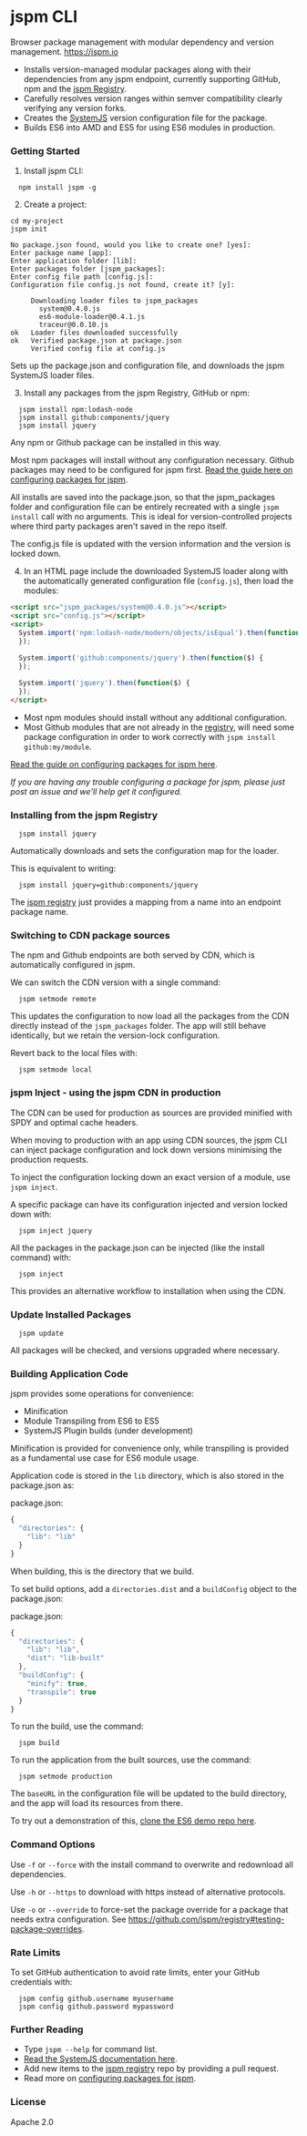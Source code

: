 jspm CLI
===

Browser package management with modular dependency and version management.
https://jspm.io

* Installs version-managed modular packages along with their dependencies from any jspm endpoint, currently supporting GitHub, npm and the [jspm Registry](https://github.com/jspm/registry).
* Carefully resolves version ranges within semver compatibility clearly verifying any version forks.
* Creates the [SystemJS](https://github.com/systemjs/systemjs) version configuration file for the package.
* Builds ES6 into AMD and ES5 for using ES6 modules in production.

### Getting Started

1. Install jspm CLI:

```
  npm install jspm -g
```

2. Create a project:

```
cd my-project
jspm init
  
No package.json found, would you like to create one? [yes]: 
Enter package name [app]: 
Enter application folder [lib]: 
Enter packages folder [jspm_packages]: 
Enter config file path [config.js]: 
Configuration file config.js not found, create it? [y]: 

     Downloading loader files to jspm_packages
       system@0.4.0.js
       es6-module-loader@0.4.1.js
       traceur@0.0.10.js
ok   Loader files downloaded successfully
ok   Verified package.json at package.json
     Verified config file at config.js
```

Sets up the package.json and configuration file, and downloads the jspm SystemJS loader files.

3. Install any packages from the jspm Registry, GitHub or npm:

```
  jspm install npm:lodash-node
  jspm install github:components/jquery
  jspm install jquery
```

Any npm or Github package can be installed in this way.

Most npm packages will install without any configuration necessary. Github packages may need to be configured for jspm first. [Read the guide here on configuring packages for jspm](https://github.com/jspm/registry/wiki/Configuring-Packages-for-jspm).

All installs are saved into the package.json, so that the jspm_packages folder and configuration file can be entirely recreated with a single `jspm install` call with no arguments. This is ideal for version-controlled projects where third party packages aren't saved in the repo itself.

The config.js file is updated with the version information and the version is locked down.

4. In an HTML page include the downloaded SystemJS loader along with the automatically generated configuration file (`config.js`), then load the modules:

```html
<script src="jspm_packages/system@0.4.0.js"></script>
<script src="config.js"></script>
<script>
  System.import('npm:lodash-node/modern/objects/isEqual').then(function(isEqual) {
  });
  
  System.import('github:components/jquery').then(function($) {
  });

  System.import('jquery').then(function($) {
  });
</script>
```

* Most npm modules should install without any additional configuration.
* Most Github modules that are not already in the [registry](https://github.com/jspm/registry), will need some package configuration in order to work correctly with `jspm install github:my/module`.

[Read the guide on configuring packages for jspm here](https://github.com/jspm/registry/wiki/Configuring-Packages-for-jspm).

_If you are having any trouble configuring a package for jspm, please just post an issue and we'll help get it configured._

### Installing from the jspm Registry

```
  jspm install jquery
```

Automatically downloads and sets the configuration map for the loader.

This is equivalent to writing:

```
  jspm install jquery=github:components/jquery
```

The [jspm registry](https://github.com/jspm/registry) just provides a mapping from a name into an endpoint package name.

### Switching to CDN package sources

The npm and Github endpoints are both served by CDN, which is automatically configured in jspm.

We can switch the CDN version with a single command:

```
  jspm setmode remote
```

This updates the configuration to now load all the packages from the CDN directly instead of the `jspm_packages` folder. The app will still behave identically, but we retain the version-lock configuration.

Revert back to the local files with:

```
  jspm setmode local
```

### jspm Inject - using the jspm CDN in production

The CDN can be used for production as sources are provided minified with SPDY and optimal cache headers.

When moving to production with an app using CDN sources, the jspm CLI can inject package configuration and lock down versions minimising the production requests.

To inject the configuration locking down an exact version of a module, use `jspm inject`.

A specific package can have its configuration injected and version locked down with:

```
  jspm inject jquery 
```

All the packages in the package.json can be injected (like the install command) with:

```
  jspm inject
```

This provides an alternative workflow to installation when using the CDN.

### Update Installed Packages

```
  jspm update
```

All packages will be checked, and versions upgraded where necessary.

### Building Application Code

jspm provides some operations for convenience:

* Minification
* Module Transpiling from ES6 to ES5
* SystemJS Plugin builds (under development)

Minification is provided for convenience only, while transpiling is provided as a fundamental use case for ES6 module usage.

Application code is stored in the `lib` directory, which is also stored in the package.json as:

package.json:
```javascript
{
  "directories": {
    "lib": "lib"
  }
}
```

When building, this is the directory that we build.

To set build options, add a `directories.dist` and a `buildConfig` object to the package.json:

package.json:
```javascript
{
  "directories": {
    "lib": "lib",
    "dist": "lib-built"
  },
  "buildConfig": {
    "minify": true,
    "transpile": true
  }
}
```

To run the build, use the command:

```
  jspm build
```

To run the application from the built sources, use the command:

```
  jspm setmode production
```

The `baseURL` in the configuration file will be updated to the build directory, and the app will load its resources from there.

To try out a demonstration of this, [clone the ES6 demo repo here](https://github.com/jspm/demo-es6).

### Command Options

Use `-f` or `--force` with the install command to overwrite and redownload all dependencies.

Use `-h` or `--https` to download with https instead of alternative protocols.

Use `-o` or `--override` to force-set the package override for a package that needs extra configuration. See https://github.com/jspm/registry#testing-package-overrides.

### Rate Limits

To set GitHub authentication to avoid rate limits, enter your GitHub credentials with:

```
  jspm config github.username myusername
  jspm config github.password mypassword
```

### Further Reading

* Type `jspm --help` for command list.
* [Read the SystemJS documentation here](https://github.com/systemjs/systemjs).
* Add new items to the [jspm registry](https://github.com/jspm/registry) repo by providing a pull request.
* Read more on [configuring packages for jspm](https://github.com/jspm/registry/wiki/Configuring-Packages-for-jspm).

### License

Apache 2.0
